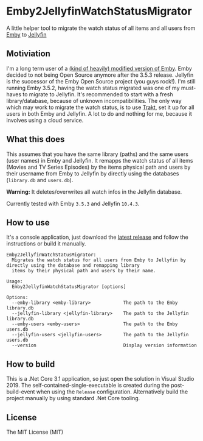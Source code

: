 # Emby2JellyfinWatchStatusMigrator
A little helper tool to migrate the watch status of all items and all users from [Emby](https://github.com/MediaBrowser/Emby) to [Jellyfin](https://github.com/jellyfin/jellyfin)

## Motiviation
I'm a long term user of a [(kind of heavily) modified version of Emby](https://github.com/berrnd/Emby). Emby decided to not being Open Source anymore after the 3.5.3 release. Jellyfin is the successor of the Emby Open Source project (you guys rock!). I'm still running Emby 3.5.2, having the watch status migrated was one of my must-haves to migrate to Jellyfin. It's recommended to start with a fresh library/database, because of unknown incompatibilities. The only way which may work to migrate the watch status, is to use  [Trakt](https://trakt.tv/), set it up for all users in both Emby and Jellyfin. A lot to do and nothing for me, because it involves using a cloud service.

## What this does
This assumes that you have the same library (paths) and the same users (user names) in Emby and Jellyfin. It remapps the watch status of all items (Movies and TV Series Episodes) by the items physical path and users by their username from Emby to Jellyfin by directly using the databases (`library.db` and `users.db`).

**Warning:** It deletes/overwrites all watch infos in the Jellyfin database.

Currently tested with Emby `3.5.3` and Jellyfin `10.4.3`.

## How to use
It's a console application, just download the [latest release](https://github.com/berrnd/Emby2JellyfinWatchStatusMigrator/releases) and follow the instructions or build it manually.

```
Emby2JellyfinWatchStatusMigrator:
  Migrates the watch status for all users from Emby to Jellyfin by directly using the database and remapping library
  items by their physical path and users by their name.

Usage:
  Emby2JellyfinWatchStatusMigrator [options]

Options:
  --emby-library <emby-library>            The path to the Emby library.db
  --jellyfin-library <jellyfin-library>    The path to the Jellyfin library.db
  --emby-users <emby-users>                The path to the Emby users.db
  --jellyfin-users <jellyfin-users>        The path to the Jellyfin users.db
  --version                                Display version information
```

## How to build
This is a .Net Core 3.1 application, so just open the solution in Visual Studio 2019. The self-contained-single-executable is created during the post-build-event when using the `Release` configuration. Alternatively build the project manually by using standard .Net Core tooling.

## License
The MIT License (MIT)
